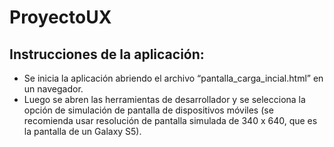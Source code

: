 # ProyectoUX
Instrucciones de la aplicación:
------------------------
+ Se inicia la aplicación abriendo el archivo “pantalla_carga_incial.html” en un navegador.
+ Luego se abren las herramientas de desarrollador y se selecciona la opción de simulación de pantalla de dispositivos móviles (se recomienda usar resolución de pantalla simulada de 340 x 640, que es la pantalla de un Galaxy S5).
